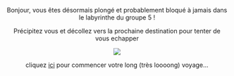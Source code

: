 <p align="center">Bonjour, vous êtes désormais plongé et probablement bloqué à jamais dans le labyrinthe du groupe 5 !
<p align="center">Précipitez vous et décollez vers la prochaine destination pour tenter de vous echapper

<p align="center"><img src="https://substance.etsmtl.ca/wp-content/uploads/2020/11/decollage-0.jpg"/>

<p align="center">cliquez <a href="/france.md">ici</a> pour commencer votre long (très loooong) voyage...
